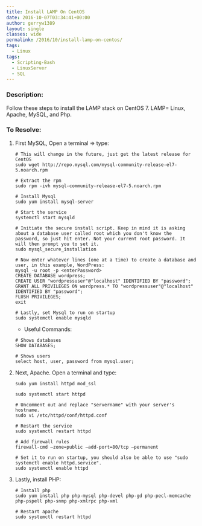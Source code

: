 ```yaml
---
title: Install LAMP On CentOS
date: 2016-10-07T03:34:41+00:00
author: gerryw1389
layout: single
classes: wide
permalink: /2016/10/install-lamp-on-centos/
tags:
  - Linux
tags:
  - Scripting-Bash
  - LinuxServer
  - SQL
---
```

<!--more-->

### Description:

Follow these steps to install the LAMP stack on CentOS 7. LAMP= Linux, Apache, MySQL, and Php.

### To Resolve:

1. First MySQL, Open a terminal => type:

   ```shell
   # This will change in the future, just get the latest release for CentOS
   sudo wget http://repo.mysql.com/mysql-community-release-el7-5.noarch.rpm

   # Extract the rpm
   sudo rpm -ivh mysql-community-release-el7-5.noarch.rpm

   # Install Mysql
   sudo yum install mysql-server

   # Start the service
   systemctl start mysqld

   # Initiate the secure install script. Keep in mind it is asking about a database user called root which you don't know the password, so just hit enter. Not your current root password. It will then prompt you to set it.
   sudo mysql_secure_installation

   # Now enter whatever lines (one at a time) to create a database and user, in this example, WordPress:
   mysql -u root -p <enterPassword>
   CREATE DATABASE wordpress;
   CREATE USER "wordpressuser"@"localhost" IDENTIFIED BY "password";
   GRANT ALL PRIVILEGES ON wordpress.* TO "wordpressuser"@"localhost" IDENTIFIED BY "password";
   FLUSH PRIVILEGES;
   exit

   # Lastly, set Mysql to run on startup
   sudo systemctl enable mysqld
   ```

   - Useful Commands:

   ```shell
   # Shows databases
   SHOW DATABASES;

   # Shows users
   select host, user, password from mysql.user;
   ```

2. Next, Apache. Open a terminal and type:

   ```shell
   sudo yum install httpd mod_ssl

   sudo systemctl start httpd

   # Uncomment out and replace "servername" with your server's hostname.
   sudo vi /etc/httpd/conf/httpd.conf

   # Restart the service
   sudo systemctl restart httpd

   # Add firewall rules
   firewall-cmd –zone=public –add-port=80/tcp –permanent

   # Set it to run on startup, you should also be able to use "sudo systemctl enable httpd.service".
   sudo systemctl enable httpd
   ```

3. Lastly, install PHP:

   ```shell
   # Install php
   sudo yum install php php-mysql php-devel php-gd php-pecl-memcache php-pspell php-snmp php-xmlrpc php-xml

   # Restart apache
   sudo systemctl restart httpd
   ```


